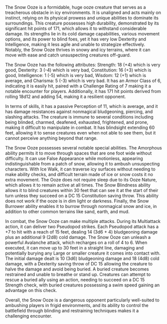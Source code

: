 The Snow Ooze is a formidable, huge ooze creature that serves as a treacherous obstacle in icy environments. It is unaligned and acts mainly on instinct, relying on its physical prowess and unique abilities to dominate its surroundings. This creature possesses high durability, demonstrated by its significant hit points of 171, which allows it to withstand considerable damage. Its strengths lie in its cold damage capabilities, various movement options, and its power to blind foes, yet it has very low Dexterity and Intelligence, making it less agile and unable to strategize effectively. Notably, the Snow Ooze thrives in snowy and icy terrains, where it can move with ease and catch unsuspecting creatures off-guard.

The Snow Ooze has the following attributes: Strength: 18 (+4) which is very good, Dexterity: 3 (-4) which is very bad, Constitution: 16 (+3) which is good, Intelligence: 1 (-5) which is very bad, Wisdom: 12 (+1) which is average, and Charisma: 5 (-3) which is very bad. It has an Armor Class of 6, indicating it is easily hit, paired with a Challenge Rating of 7 making it a notable encounter for players. Additionally, it has 171 hit points derived from rolling 18d12 and adding 54, making it a resilient opponent.

In terms of skills, it has a passive Perception of 11, which is average, and it has damage resistances against nonmagical bludgeoning, piercing, and slashing attacks. The creature is immune to several conditions including being blinded, charmed, deafened, exhausted, frightened, and prone, making it difficult to manipulate in combat. It has blindsight extending 60 feet, allowing it to sense creatures even when not able to see them, but it cannot perceive anything beyond that range.

The Snow Ooze possesses several notable special abilities. The Amorphous ability permits it to move through spaces that are one foot wide without difficulty. It can use False Appearance while motionless, appearing indistinguishable from a patch of snow, allowing it to ambush unsuspecting characters. With Ice Walk, it can traverse icy surfaces without needing to make ability checks, and difficult terrain made of ice or snow costs it no extra movement. The Ooze does not require sleep due to its Ooze Nature, which allows it to remain active at all times. The Snow Blindness ability allows it to blind creatures within 30 feet that can see it at the start of their turn unless they succeed on a DC 15 Constitution saving throw. This ability does not work if the ooze is in dim light or darkness. Finally, the Snow Burrower ability enables it to burrow through nonmagical snow and ice, in addition to other common terrains like sand, earth, and mud.

In combat, the Snow Ooze can make multiple attacks. During its Multiattack action, it can deliver two Pseudopod strikes. Each Pseudopod attack has a +7 to hit with a reach of 15 feet, dealing 14 (3d6 + 4) bludgeoning damage plus an additional 9 (2d8) cold damage. The Snow Ooze can unleash a powerful Avalanche attack, which recharges on a roll of 4 to 6. When executed, it can move up to 30 feet in a straight line, damaging and potentially burying any Large or smaller creature it comes into contact with. The initial damage dealt is 10 (3d6) bludgeoning damage and 18 (4d8) cold damage, with a Dexterity saving throw of DC 15 allowing the creature to halve the damage and avoid being buried. A buried creature becomes restrained and unable to breathe or stand up. Creatures can attempt to rescue a buried ally using an action, needing to succeed on a DC 15 Strength check, with buried creatures possessing a swim speed gaining an advantage on this check.

Overall, the Snow Ooze is a dangerous opponent particularly well-suited to ambushing players in frigid environments, and its ability to control the battlefield through blinding and restraining techniques makes it a challenging encounter.